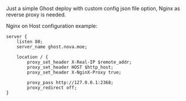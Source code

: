 Just a simple Ghost deploy with custom config json file option, Nginx as reverse proxy is needed.

Nginx on Host configuration example:

```
server {
    listen 80;
    server_name ghost.nova.moe;

	location / {
        proxy_set_header X-Real-IP $remote_addr;
        proxy_set_header HOST $http_host;
        proxy_set_header X-NginX-Proxy true;

        proxy_pass http://127.0.0.1:2368;
        proxy_redirect off;
}
```
